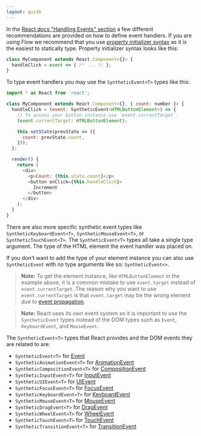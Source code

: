 ```yaml
---
layout: guide
---
```


In the [React docs "Handling Events" section][] a few different recommendations
are provided on how to define event handlers. If you are using Flow we recommend
that you use [property initializer syntax][] as it is the easiest to statically
type. Property initializer syntax looks like this:

[React docs "Handling Events" section]: https://facebook.github.io/react/docs/handling-events.html
[property initializer syntax]: https://babeljs.io/docs/plugins/transform-class-properties/

```js
class MyComponent extends React.Component<{}> {
  handleClick = event => { /* ... */ };
}
```

To type event handlers you may use the `SyntheticEvent<T>` types like this:

```js
import * as React from 'react';

class MyComponent extends React.Component<{}, { count: number }> {
  handleClick = (event: SyntheticEvent<HTMLButtonElement>) => {
    // To access your button instance use `event.currentTarget`.
    (event.currentTarget: HTMLButtonElement);

    this.setState(prevState => ({
      count: prevState.count,
    }));
  };

  render() {
    return (
      <div>
        <p>Count: {this.state.count}</p>
        <button onClick={this.handleClick}>
          Increment
        </button>
      </div>
    );
  }
}
```

There are also more specific synthetic event types like
`SyntheticKeyboardEvent<T>`, `SyntheticMouseEvent<T>`, or
`SyntheticTouchEvent<T>`. The `SyntheticEvent<T>` types all take a single type
argument. The type of the HTML element the event handler was placed on.

If you don't want to add the type of your element instance you can also use
`SyntheticEvent` with *no* type arguments like so: `SyntheticEvent<>`.

> **Note:** To get the element instance, like `HTMLButtonElement` in the example
> above, it is a common mistake to use `event.target` instead of
> `event.currentTarget`. The reason why you want to use `event.currentTarget` is
> that `event.target` may be the wrong element due to [event propagation][].

[event propagation]: https://developer.mozilla.org/en-US/docs/Web/API/Document_Object_Model/Examples#Example_5:_Event_Propagation

> **Note:** React uses its own event system so it is important to use the
> `SyntheticEvent` types instead of the DOM types such as `Event`,
> `KeyboardEvent`, and `MouseEvent`.

The `SyntheticEvent<T>` types that React provides and the DOM events they are
related to are:

- `SyntheticEvent<T>` for [Event](https://developer.mozilla.org/en-US/docs/Web/API/Event)
- `SyntheticAnimationEvent<T>` for [AnimationEvent](https://developer.mozilla.org/en-US/docs/Web/API/AnimationEvent)
- `SyntheticCompositionEvent<T>` for [CompositionEvent](https://developer.mozilla.org/en-US/docs/Web/API/CompositionEvent)
- `SyntheticInputEvent<T>` for [InputEvent](https://developer.mozilla.org/en-US/docs/Web/API/InputEvent)
- `SyntheticUIEvent<T>` for [UIEvent](https://developer.mozilla.org/en-US/docs/Web/API/UIEvent)
- `SyntheticFocusEvent<T>` for [FocusEvent](https://developer.mozilla.org/en-US/docs/Web/API/FocusEvent)
- `SyntheticKeyboardEvent<T>` for [KeyboardEvent](https://developer.mozilla.org/en-US/docs/Web/API/KeyboardEvent)
- `SyntheticMouseEvent<T>` for [MouseEvent](https://developer.mozilla.org/en-US/docs/Web/API/MouseEvent)
- `SyntheticDragEvent<T>` for [DragEvent](https://developer.mozilla.org/en-US/docs/Web/API/DragEvent)
- `SyntheticWheelEvent<T>` for [WheelEvent](https://developer.mozilla.org/en-US/docs/Web/API/WheelEvent)
- `SyntheticTouchEvent<T>` for [TouchEvent](https://developer.mozilla.org/en-US/docs/Web/API/TouchEvent)
- `SyntheticTransitionEvent<T>` for [TransitionEvent](https://developer.mozilla.org/en-US/docs/Web/API/TransitionEvent)

